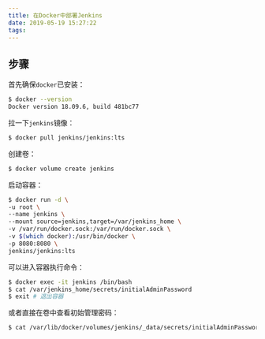 ```yaml
---
title: 在Docker中部署Jenkins
date: 2019-05-19 15:27:22
tags:
---
```


## 步骤

首先确保`docker`已安装：

```bash
$ docker --version
Docker version 18.09.6, build 481bc77
```

拉一下`jenkins`镜像：

```bash
$ docker pull jenkins/jenkins:lts
```

创建卷：

```bash
$ docker volume create jenkins
```

启动容器：

```bash
$ docker run -d \
-u root \
--name jenkins \
--mount source=jenkins,target=/var/jenkins_home \
-v /var/run/docker.sock:/var/run/docker.sock \
-v $(which docker):/usr/bin/docker \
-p 8080:8080 \
jenkins/jenkins:lts
```

可以进入容器执行命令：

```bash
$ docker exec -it jenkins /bin/bash
$ cat /var/jenkins_home/secrets/initialAdminPassword
$ exit # 退出容器
```

或者直接在卷中查看初始管理密码：

```bash
$ cat /var/lib/docker/volumes/jenkins/_data/secrets/initialAdminPassword
```
